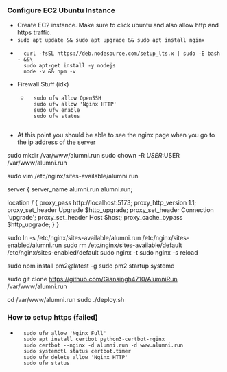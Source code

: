 
### Configure EC2 Ubuntu Instance
- Create EC2 instance. Make sure to click ubuntu and also allow http and https traffic.
- ```sudo apt update && sudo apt upgrade && sudo apt install nginx```
- ```
    curl -fsSL https://deb.nodesource.com/setup_lts.x | sudo -E bash - &&\
    sudo apt-get install -y nodejs
    node -v && npm -v
    ```
- Firewall Stuff (idk)
    - ```
        sudo ufw allow OpenSSH
        sudo ufw allow 'Nginx HTTP'
        sudo ufw enable
        sudo ufw status
    ```
- At this point you should be able to see the nginx page when you go to the ip address of the server


sudo mkdir /var/www/alumni.run
sudo chown -R $USER:$USER /var/www/alumni.run

sudo vim /etc/nginx/sites-available/alumni.run

server {
  server_name alumni.run alumni.run;

  location / {
    proxy_pass http://localhost:5173;
    proxy_http_version 1.1;
    proxy_set_header Upgrade $http_upgrade;
    proxy_set_header Connection 'upgrade';
    proxy_set_header Host $host;
    proxy_cache_bypass $http_upgrade;
  }
}

sudo ln -s /etc/nginx/sites-available/alumni.run /etc/nginx/sites-enabled/alumni.run
sudo rm /etc/nginx/sites-available/default /etc/nginx/sites-enabled/default
sudo nginx -t
sudo nginx -s reload

sudo npm install pm2@latest -g
sudo pm2 startup systemd

sudo git clone https://github.com/Giansingh4710/AlumniRun /var/www/alumni.run

cd /var/www/alumni.run
sudo ./deploy.sh

### How to setup https (failed)
- ```
    sudo ufw allow 'Nginx Full'
    sudo apt install certbot python3-certbot-nginx
    sudo certbot --nginx -d alumni.run -d www.alumni.run
    sudo systemctl status certbot.timer
    sudo ufw delete allow 'Nginx HTTP'
    sudo ufw status
```
